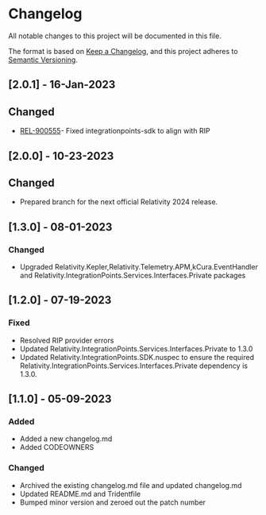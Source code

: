 # Changelog
All notable changes to this project will be documented in this file.

The format is based on [Keep a Changelog](https://keepachangelog.com/en/1.0.0/),
and this project adheres to [Semantic Versioning](https://semver.org/spec/v2.0.0.html).

## [2.0.1]  - 16-Jan-2023

## Changed
- [REL-900555](https://jira.kcura.com/browse/REL-900555)- Fixed integrationpoints-sdk to align with RIP

## [2.0.0]  - 10-23-2023

## Changed
- Prepared branch for the next official Relativity 2024 release.

## [1.3.0] - 08-01-2023

### Changed

- Upgraded Relativity.Kepler,Relativity.Telemetry.APM,kCura.EventHandler and Relativity.IntegrationPoints.Services.Interfaces.Private packages

## [1.2.0] - 07-19-2023

### Fixed

- Resolved RIP provider errors
- Updated Relativity.IntegrationPoints.Services.Interfaces.Private to 1.3.0
- Updated Relativity.IntegrationPoints.SDK.nuspec to ensure the required Relativity.IntegrationPoints.Services.Interfaces.Private dependency is 1.3.0.

## [1.1.0] - 05-09-2023

### Added

- Added a new changelog.md
- Added CODEOWNERS

### Changed

- Archived the existing changelog.md file and updated changelog.md
- Updated README.md and Tridentfile
- Bumped minor version and zeroed out the patch number
